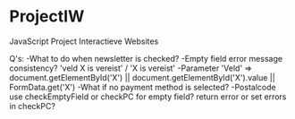 # ProjectIW
JavaScript Project Interactieve Websites

Q's:
    -What to do when newsletter is checked?
    -Empty field error message consistency?
        'veld X is vereist' / 'X is vereist'
    -Parameter 'Veld' => document.getElementById('X') || document.getElementById('X').value || FormData.get('X')
    -What if no payment method is selected?
    -Postalcode use checkEmptyField or checkPC for empty field? return error or set errors in checkPC?